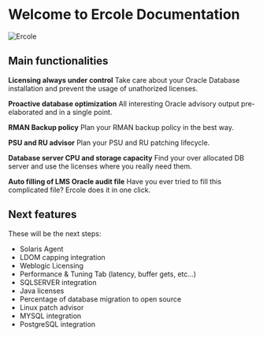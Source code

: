 <style>

.home .feature h2 {
font-size: 1.2rem;
}

.home .feature p {
line-height: 1.0;;
}

.home .hero .description{
line-height: 1.0;;
}

</style>


# Welcome to Ercole Documentation

![Ercole](/logo.png "Ercole")

## Main functionalities

**Licensing always under control**
Take care about your Oracle Database installation and prevent the usage of unathorized licenses.

**Proactive database optimization**
All interesting Oracle advisory output pre-elaborated and in a single point.

**RMAN Backup policy**
Plan your RMAN backup policy in the best way.

**PSU and RU advisor**
Plan your PSU and RU patching lifecycle.

**Database server CPU and storage capacity**
Find your over allocated DB server and use the licenses where you really need them.

**Auto filling of LMS Oracle audit file**
Have you ever tried to fill this complicated file? Ercole does it in one click.

## Next features

These will be the next steps:

* Solaris Agent
* LDOM capping integration
* Weblogic Licensing
* Performance & Tuning Tab (latency, buffer gets, etc...)
* SQLSERVER integration
* Java licenses
* Percentage of database migration to open source
* Linux patch advisor
* MYSQL integration
* PostgreSQL integration

